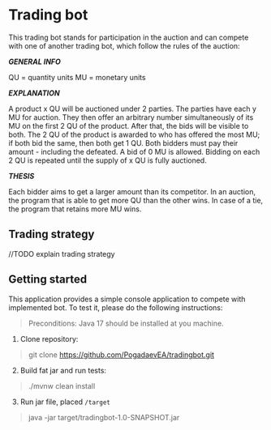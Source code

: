 # Trading bot

This trading bot stands for participation in the auction and can compete with one of another trading bot,
which follow the rules of the auction:

**_GENERAL INFO_**

QU = quantity units MU = monetary units

**_EXPLANATION_**

A product x QU will be auctioned under 2 parties.
The parties have each y MU for auction. They then offer an arbitrary number simultaneously of its MU on
the first 2 QU of the product. After that, the bids will be visible to both.
The 2 QU of the product is awarded to who has offered the most MU; if both bid the same, then both get 1
QU. Both bidders must pay their amount - including the defeated. A bid of 0 MU is allowed. Bidding on each
2 QU is repeated until the supply of x QU is fully auctioned.

**_THESIS_**

Each bidder aims to get a larger amount than its competitor.
In an auction, the program that is able to get more QU than the other wins. In case of a tie, the program that
retains more MU wins.

## Trading strategy

//TODO explain trading strategy

## Getting started
This application provides a simple console application to compete with implemented bot.
To test it, please do the following instructions:

> Preconditions: Java 17 should be installed at you machine.
1. Clone repository:
> git clone https://github.com/PogadaevEA/tradingbot.git
2. Build fat jar and run tests:
> ./mvnw clean install
3. Run jar file, placed `/target`
> java -jar target/tradingbot-1.0-SNAPSHOT.jar








